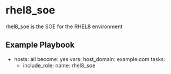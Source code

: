 rhel8_soe
=========

rhel8_soe is the SOE for the RHEL8 environment

Example Playbook
-----------------

- hosts: all
  become: yes
  vars:
    host_domain: example.com
  tasks:
  - include_role:
      name: rhel8_soe
